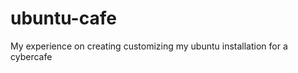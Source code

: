ubuntu-cafe
===========

My experience on creating customizing my ubuntu installation for a cybercafe